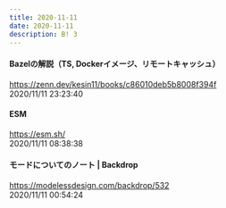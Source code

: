 ```yaml
---
title: 2020-11-11
date: 2020-11-11
description: B! 3
---
```


#### Bazelの解説（TS, Dockerイメージ、リモートキャッシュ）
https://zenn.dev/kesin11/books/c86010deb5b8008f394f<br>
2020/11/11 23:23:40<br>


#### ESM
https://esm.sh/<br>
2020/11/11 08:38:38<br>


#### モードについてのノート | Backdrop
https://modelessdesign.com/backdrop/532<br>
2020/11/11 00:54:24<br>


